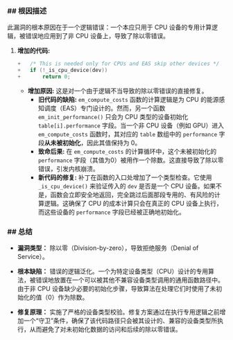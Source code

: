 ### **## 根因描述**

此漏洞的根本原因在于一个逻辑错误：一个本应只用于 CPU 设备的专用计算逻辑，被错误地应用到了非 CPU 设备上，导致了除以零错误。

1.  **增加的代码:**
    ```c
    +	/* This is needed only for CPUs and EAS skip other devices */
    +	if (!_is_cpu_device(dev))
    +		return 0;
    ```
    *   **增加原因:** 这是对一个由于逻辑不当导致的除以零错误的直接修复。
        *   **旧代码的缺陷:** `em_compute_costs` 函数的计算逻辑是为 CPU 的能源感知调度（EAS）专门设计的。然而，另一个函数 `em_init_performance()` 只会为 CPU 类型的设备初始化 `table[i].performance` 字段。当一个非 CPU 设备（例如 GPU）进入 `em_compute_costs` 函数时，其对应的 `table` 数组中的 `performance` 字段**从未被初始化**，因此其值保持为 0。
        *   **致命后果:** 在 `em_compute_costs` 的计算循环中，这个未被初始化的 `performance` 字段（其值为0）被用作一个除数。这直接导致了除以零错误，引发内核崩溃。
        *   **新代码的修复:** 补丁在函数的入口处增加了一个类型检查。它使用 `_is_cpu_device()` 来验证传入的 `dev` 是否是一个 CPU 设备。如果不是，函数会立即安全地返回，完全跳过后面那段专用的、有风险的计算逻辑。这确保了 CPU 的成本计算只会在真正的 CPU 设备上执行，而这些设备的 `performance` 字段已经被正确地初始化。

### **## 总结**

*   **漏洞类型：**
    除以零（Division-by-zero），导致拒绝服务（Denial of Service）。

*   **根本缺陷：**
    错误的逻辑泛化。一个为特定设备类型（CPU）设计的专用算法，被错误地放置在一个可以被其他不兼容设备类型调用的通用函数路径中。由于非 CPU 设备缺少必要的初始化步骤，导致算法在处理它们时使用了未初始化的值（0）作为除数。

*   **修复原理：**
    实施了严格的设备类型校验。修复方案通过在执行专用逻辑之前增加一个“守卫”条件，确保了该代码路径只会被其设计的、兼容的设备类型所执行，从而避免了对未初始化数据的访问和后续的除以零错误。